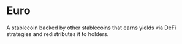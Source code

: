 # Euro

A stablecoin backed by other stablecoins that earns yields via DeFi strategies and redistributes it to holders.
